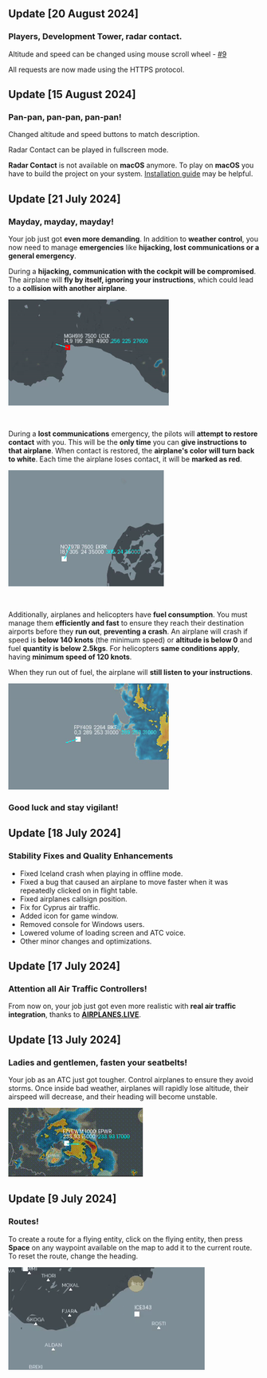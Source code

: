 ## Update [20 August 2024]

### Players, Development Tower, radar contact.

Altitude and speed can be changed using mouse scroll wheel - [#9](https://github.com/Bogdanctx/Radar-Contact/issues/9)

All requests are now made using the HTTPS protocol.


## Update [15 August 2024]

### Pan-pan, pan-pan, pan-pan!

Changed altitude and speed buttons to match description.

Radar Contact can be played in fullscreen mode.

**Radar Contact** is not available on **macOS** anymore. To play on **macOS** you have to build the project on your
system. [Installation guide](./INSTALLATION.md) may be helpful.

## Update [21 July 2024]

### Mayday, mayday, mayday!

Your job just got <b>even more demanding</b>. In addition to <b>weather
control</b>, you now need to manage <b>emergencies</b> like <b>hijacking, lost communications
or a general emergency</b>.

During a <b>hijacking, communication with the cockpit will be compromised</b>.
The airplane will <b>fly by itself, ignoring your instructions</b>, which could
lead to a <b>collision with another airplane</b>.

![Alt Text](./preview/hijack.gif)

<br>

During a <b>lost communications</b> emergency, the pilots will
<b>attempt to restore contact</b> with you. This will be the <b>only time</b>
you can <b>give instructions to that airplane</b>. When contact is restored, the <b>airplane's color will turn
back to white</b>. Each time the airplane loses contact, it will be <b>marked as red</b>.

![Alt Text](./preview/lost_communications.gif)

<br>

Additionally, airplanes and helicopters have <b>fuel consumption</b>.
You must manage them <b>efficiently and fast</b> to ensure they reach their
destination airports before they <b>run out</b>, <b>preventing a crash</b>. An airplane
will crash if speed is <b>below 140 knots</b> (the minimum speed) or <b>altitude is below 0</b> and
fuel <b>quantity is below 2.5kgs</b>. For helicopters <b>same conditions apply</b>, having <b>minimum
speed of 120 knots</b>.

When they run out of fuel, the airplane
will <b>still listen to your instructions</b>.

![Alt Text](./preview/low_fuel.gif)


### <b>Good luck and stay vigilant!</b>

## Update [18 July 2024]

### Stability Fixes and Quality Enhancements

 <ul>
      <li>Fixed Iceland crash when playing in offline mode.</li>
      <li>Fixed a bug that caused an airplane to move faster when it was repeatedly clicked on in flight table.</li>
      <li>Fixed airplanes callsign position.</li>
      <li>Fix for Cyprus air traffic.</li>
      <li>Added icon for game window.</li>
      <li>Removed console for Windows users.</li>
      <li>Lowered volume of loading screen and ATC voice.</li>
      <li>Other minor changes and optimizations.</li>
  </ul>

## Update [17 July 2024]

### Attention all Air Traffic Controllers!

From now on, your job just got even more realistic with <b>real air traffic integration</b>,
thanks to <b>[AIRPLANES.LIVE](https://airplanes.live/get-started/)</b>.

## Update [13 July 2024]

### Ladies and gentlemen, fasten your seatbelts!

Your job as an ATC just got tougher. Control airplanes to ensure they avoid storms.
Once inside bad weather, airplanes will rapidly lose altitude, their airspeed will decrease, and their heading will become unstable.

![Alt Text](./preview/turbulences.gif)

## Update [9 July 2024]

### Routes!
To create a route for a flying entity, click on the flying entity, then press <b>Space</b> on any waypoint
available on the map to add it to the current route. To reset the route, change the heading.

![Alt Text](./preview/route.gif)
